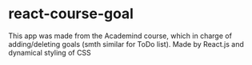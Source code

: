 # react-course-goal
This app was made from the Academind course, which in charge of adding/deleting goals (smth similar for ToDo list). Made by React.js and dynamical styling of CSS
